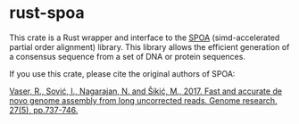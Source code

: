 # rust-spoa

This crate is a Rust wrapper and interface to the [SPOA](https://github.com/rvaser/spoa) (simd-accelerated partial order alignment) library.
This library allows the efficient generation of a consensus sequence from a set of DNA or protein sequences.

If you use this crate, please cite the original authors of SPOA:

[Vaser, R., Sović, I., Nagarajan, N. and Šikić, M., 2017. Fast and accurate de novo genome assembly from long uncorrected reads. Genome research, 27(5), pp.737-746.](https://genome.cshlp.org/content/27/5/737)
